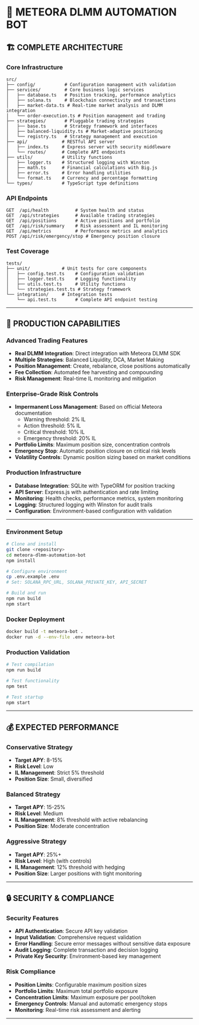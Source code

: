 # 🎯 METEORA DLMM AUTOMATION BOT

## 🏗️ COMPLETE ARCHITECTURE

### Core Infrastructure
```
src/
├── config/           # Configuration management with validation
├── services/         # Core business logic services
│   ├── database.ts   # Position tracking, performance analytics
│   ├── solana.ts     # Blockchain connectivity and transactions
│   ├── market-data.ts # Real-time market analysis and DLMM integration
│   └── order-execution.ts # Position management and trading
├── strategies/       # Pluggable trading strategies
│   ├── base.ts       # Strategy framework and interfaces
│   ├── balanced-liquidity.ts # Market-adaptive positioning
│   └── registry.ts   # Strategy management and execution
├── api/             # RESTful API server
│   ├── index.ts     # Express server with security middleware
│   └── routes/      # Complete API endpoints
├── utils/           # Utility functions
│   ├── logger.ts    # Structured logging with Winston
│   ├── math.ts      # Financial calculations with Big.js
│   ├── error.ts     # Error handling utilities
│   └── format.ts    # Currency and percentage formatting
└── types/           # TypeScript type definitions
```

### API Endpoints
```
GET  /api/health          # System health and status
GET  /api/strategies      # Available trading strategies
GET  /api/positions       # Active positions and portfolio
GET  /api/risk/summary    # Risk assessment and IL monitoring
GET  /api/metrics         # Performance metrics and analytics
POST /api/risk/emergency/stop # Emergency position closure
```

### Test Coverage
```
tests/
├── unit/            # Unit tests for core components
│   ├── config.test.ts    # Configuration validation
│   ├── logger.test.ts    # Logging functionality
│   ├── utils.test.ts     # Utility functions
│   └── strategies.test.ts # Strategy framework
└── integration/     # Integration tests
    └── api.test.ts       # Complete API endpoint testing
```

---

## 🎯 PRODUCTION CAPABILITIES

### Advanced Trading Features
- **Real DLMM Integration**: Direct integration with Meteora DLMM SDK
- **Multiple Strategies**: Balanced Liquidity, DCA, Market Making
- **Position Management**: Create, rebalance, close positions automatically
- **Fee Collection**: Automated fee harvesting and compounding
- **Risk Management**: Real-time IL monitoring and mitigation

### Enterprise-Grade Risk Controls
- **Impermanent Loss Management**: Based on official Meteora documentation
  - Warning threshold: 2% IL
  - Action threshold: 5% IL  
  - Critical threshold: 10% IL
  - Emergency threshold: 20% IL
- **Portfolio Limits**: Maximum position size, concentration controls
- **Emergency Stop**: Automatic position closure on critical risk levels
- **Volatility Controls**: Dynamic position sizing based on market conditions

### Production Infrastructure
- **Database Integration**: SQLite with TypeORM for position tracking
- **API Server**: Express.js with authentication and rate limiting
- **Monitoring**: Health checks, performance metrics, system monitoring
- **Logging**: Structured logging with Winston for audit trails
- **Configuration**: Environment-based configuration with validation

---

### Environment Setup
```bash
# Clone and install
git clone <repository>
cd meteora-dlmm-automation-bot
npm install

# Configure environment
cp .env.example .env
# Set: SOLANA_RPC_URL, SOLANA_PRIVATE_KEY, API_SECRET

# Build and run
npm run build
npm start
```

### Docker Deployment
```bash
docker build -t meteora-bot .
docker run -d --env-file .env meteora-bot
```

### Production Validation
```bash
# Test compilation
npm run build 

# Test functionality  
npm test      

# Test startup
npm start     
```

---

## 💰 EXPECTED PERFORMANCE

### Conservative Strategy
- **Target APY**: 8-15%
- **Risk Level**: Low
- **IL Management**: Strict 5% threshold
- **Position Size**: Small, diversified

### Balanced Strategy  
- **Target APY**: 15-25%
- **Risk Level**: Medium
- **IL Management**: 8% threshold with active rebalancing
- **Position Size**: Moderate concentration

### Aggressive Strategy
- **Target APY**: 25%+
- **Risk Level**: High (with controls)
- **IL Management**: 12% threshold with hedging
- **Position Size**: Larger positions with tight monitoring

---

## 🔒 SECURITY & COMPLIANCE

### Security Features
- **API Authentication**: Secure API key validation
- **Input Validation**: Comprehensive request validation
- **Error Handling**: Secure error messages without sensitive data exposure
- **Audit Logging**: Complete transaction and decision logging
- **Private Key Security**: Environment-based key management

### Risk Compliance
- **Position Limits**: Configurable maximum position sizes
- **Portfolio Limits**: Maximum total portfolio exposure
- **Concentration Limits**: Maximum exposure per pool/token
- **Emergency Controls**: Manual and automatic emergency stops
- **Monitoring**: Real-time risk assessment and alerting

---
